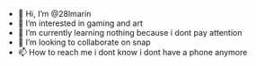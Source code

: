 - 👋 Hi, I’m @28lmarin
- 👀 I’m interested in gaming and art
- 🌱 I’m currently learning nothing because i dont pay attention
- 💞️ I’m looking to collaborate on snap
- 📫 How to reach me i dont know i dont have a phone anymore

<!---
28lmarin/28lmarin is a ✨ special ✨ repository because its `README.md` (this file) appears on your GitHub profile.
You can click the Preview link to take a look at your changes.
--->
